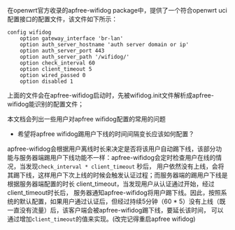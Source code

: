 在openwrt官方收录的apfree-wifidog package中，提供了一个符合openwrt uci 配置接口的配置文件，该文件如下所示：
```
config wifidog
	option gateway_interface 'br-lan'
	option auth_server_hostname 'auth server domain or ip'
	option auth_server_port 443
	option auth_server_path '/wifidog/'
	option check_interval 60
	option client_timeout 5
	option wired_passed 0
	option disabled 1
  ```
  上面的文件会在apfree-wifidog启动时，先被wifidog.init文件解析成apfree-wifidog能识别的配置文件；
  
  本文档会列出一些用户对apfree wifidog配置的常用的问题
  
  + 希望将apfree wifidog踢用户下线的时间间隔变长应该如何配置？


   apfree-wifidog会根据用户离线时长来决定是否将该用户自动踢下线，该部分功能与服务器端踢用户下线功能不一样：apfree-wifidog会定时检查用户在线的情况，当发现`check_interval * client_timeout` 秒后，
   用户依然没有上线，会将其踢下线，这样用户下次上线的时候会触发认证过程；而服务器端的踢用户下线是根据服务器端配置的时长 client_timeout，当发现用户从认证通过开始，经过client_timeout时长后，
   服务器通知apfree-wifidog将用户踢下线。因此，按照系统的默认配置，如果用户通过认证后，但经过持续5分钟（60 * 5）没有上线（既一直没有流量）后，该客户端会被apfree-wifidog踢下线，要延长该时间，
   可以通过增加`client_timeout`的值来实现。(改完记得重启apfree wifidog)
   
  > 
